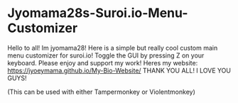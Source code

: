 # Jyomama28s-Suroi.io-Menu-Customizer
Hello to all! Im jyomama28! Here is a simple but really cool custom main menu customizer for suroi.io! Toggle the GUI by pressing Z on your keyboard. Please enjoy and support my work!  Heres my website: https://jyoeymama.github.io/My-Bio-Website/  THANK YOU ALL! I LOVE YOU GUYS!


(This can be used with either Tampermonkey or Violentmonkey)
